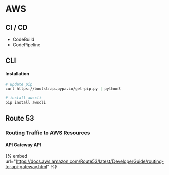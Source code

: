 # AWS

## CI / CD

* CodeBuild
* CodePipeline

## CLI

#### Installation

```bash
# update pip
curl https://bootstrap.pypa.io/get-pip.py | python3

# install awscli
pip install awscli
```



## Route 53

### Routing Traffic to AWS Resources

#### API Gateway API

{% embed url="https://docs.aws.amazon.com/Route53/latest/DeveloperGuide/routing-to-api-gateway.html" %}



